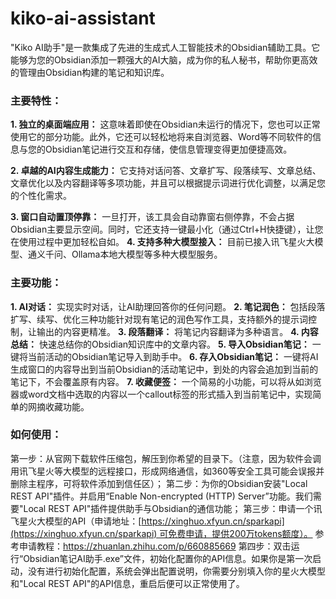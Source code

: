 # kiko-ai-assistant
"Kiko AI助手"是一款集成了先进的生成式人工智能技术的Obsidian辅助工具。它能够为您的Obsidian添加一颗强大的AI大脑，成为你的私人秘书，帮助你更高效的管理由Obsidian构建的笔记和知识库。
### 主要特性：

**1. 独立的桌面端应用：** 这意味着即使在Obsidian未运行的情况下，您也可以正常使用它的部分功能。此外，它还可以轻松地将来自浏览器、Word等不同软件的信息与您的Obsidian笔记进行交互和存储，使信息管理变得更加便捷高效。

**2. 卓越的AI内容生成能力：** 它支持对话问答、文章扩写、段落续写、文章总结、文章优化以及内容翻译等多项功能，并且可以根据提示词进行优化调整，以满足您的个性化需求。

**3. 窗口自动置顶停靠：** 一旦打开，该工具会自动靠窗右侧停靠，不会占据Obsidian主要显示空间。同时，它还支持一键最小化（通过Ctrl+H快捷键），让您在使用过程中更加轻松自如。
**4. 支持多种大模型接入：** 目前已接入讯飞星火大模型、通义千问、Ollama本地大模型等多种大模型服务。


### 主要功能：
**1. AI对话：** 实现实时对话，让AI助理回答你的任何问题。
**2. 笔记润色：** 包括段落扩写、续写、优化三种功能针对现有笔记的润色写作工具，支持额外的提示词控制，让输出的内容更精准。
**3. 段落翻译：** 将笔记内容翻译为多种语言。
**4. 内容总结：** 快速总结你的Obsidian知识库中的文章内容。
**5. 导入Obsidian笔记：** 一键将当前活动的Obsidian笔记导入到助手中。
**6. 存入Obsidian笔记：** 一键将AI生成窗口的内容导出到当前Obsidian的活动笔记中，到处的内容会追加到当前的笔记下，不会覆盖原有内容。
**7. 收藏便签：** 一个简易的小功能，可以将从如浏览器或word文档中选取的内容以一个callout标签的形式插入到当前笔记中，实现简单的网摘收藏功能。

### 如何使用：
第一步：从官网下载软件压缩包，解压到你希望的目录下。（注意，因为软件会调用讯飞星火等大模型的远程接口，形成网络通信，如360等安全工具可能会误报并删除主程序，可将软件添加到信任区）；
第二步：为你的Obsidian安装"Local REST API"插件。并启用“Enable Non-encrypted (HTTP) Server”功能。我们需要"Local REST API"插件提供助手与Obsidian的通信功能；
第三步：申请一个讯飞星火大模型的API（申请地址：[https://xinghuo.xfyun.cn/sparkapi](https://xinghuo.xfyun.cn/sparkapi) 可免费申请，提供200万tokens额度）。 参考申请教程：https://zhuanlan.zhihu.com/p/660885669
第四步：双击运行“Obsidian笔记AI助手.exe”文件，初始化配置你的API信息。如果你是第一次启动，没有进行初始化配置，系统会弹出配置说明，你需要分别填入你的星火大模型和"Local REST API"的API信息，重启后便可以正常使用了。
